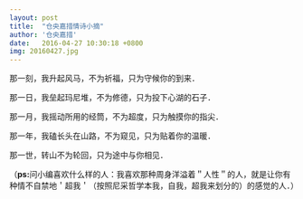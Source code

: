 ```yaml
---
layout: post
title:  "仓央嘉措情诗小摘"
author: '仓央嘉措'
date:   2016-04-27 10:30:18 +0800
img: 20160427.jpg
---
```

那一刻，我升起风马，不为祈福，只为守候你的到来．

那一日，我垒起玛尼堆，不为修德，只为投下心湖的石子．

那一月，我摇动所用的经筒，不为超度，只为触摸你的指尖．　

那一年，我磕长头在山路，不为窥见，只为贴着你的温暖．　　

那一世，转山不为轮回，只为途中与你相见．　

（<b>ps:</b>问小编喜欢什么样的人：我喜欢那种周身洋溢着＂人性＂的人，就是让你有种情不自禁地＇超我＇（按照尼采哲学本我，自我，超我来划分的）的感觉的人．）
